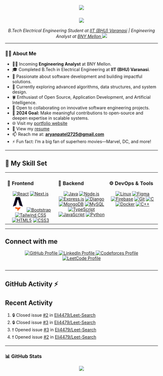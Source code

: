 <h1 align="center">
  <a href="https://aryan27.netlify.app/" target="_blank">
  <img src="https://readme-typing-svg.herokuapp.com/?font=Righteous&size=35&center=true&vCenter=true&width=500&height=70&duration=4000&lines=Hi+There!+👋+I'm+Aryan+Patel!;" />
  </a>
</h1>

<p align="center">
  <img src="https://user-images.githubusercontent.com/74038190/219923809-b86dc415-a0c2-4a38-bc88-ad6cf06395a8.gif" width="400" />
</p>

<p align="center"><em>
  B.Tech Electrical Engineering Student at <a href="https://www.iitbhu.ac.in/">IIT (BHU) Varanasi</a> | Engineering Analyst at  <a href="https://www.bny.com/corporate/apac/en.html">BNY Mellon </a><img src="https://media.giphy.com/media/WUlplcMpOCEmTGBtBW/giphy.gif" width="30" />
</em></p>

---

### 👨‍💻 About Me

- 👨‍💼 Incoming **Engineering Analyst** at BNY Mellon.
- 🎓 Completed B.Tech in Electrical Engineering at **IIT (BHU) Varanasi**.
- 🔭 Passionate about software development and building impactful solutions.
- 🌱 Currently exploring advanced algorithms, data structures, and system design.
- 🍀 Enthusiast of Open Source, Application Development, and Artificial Intelligence.
- 👯 Open to collaborating on innovative software engineering projects.
- 🥅 **2024 Goal:** Make meaningful contributions to open-source and deepen expertise in scalable systems.
- 🌐 Visit my [portfolio website](https://aryan27.netlify.app/)
- 📄 View my [resume](./Aryan_Patel.pdf)
- 📫 Reach me at: **aryanpatel2725@gmail.com**
- ⚡ Fun fact: I’m a big fan of superhero movies—Marvel, DC, and more!

---

## 💼 My Skill Set

<table>
<tr>
  <td valign="top" width="33%">

  ### 🎨 Frontend

  <div align="center">
  <a href="https://reactjs.org/" target="_blank"><img src="https://cdn.jsdelivr.net/gh/devicons/devicon/icons/react/react-original.svg" alt="React" height="50" /></a>
  <a href="https://nextjs.org/" target="_blank"><img src="https://cdn.jsdelivr.net/gh/devicons/devicon/icons/nextjs/nextjs-original.svg" alt="Next.js" height="50" /></a>
  <a href="https://astro.build/" target="_blank"><img src="https://raw.githubusercontent.com/devicons/devicon/master/icons/astro/astro-original.svg" alt="Astro" height="50" /></a>
  <a href="https://getbootstrap.com/" target="_blank"><img src="https://profilinator.rishav.dev/skills-assets/bootstrap-plain.svg" alt="Bootstrap" height="50" /></a>
  <a href="https://tailwindcss.com/" target="_blank"><img src="https://www.vectorlogo.zone/logos/tailwindcss/tailwindcss-icon.svg" alt="Tailwind CSS" height="50" /></a>
  <a href="https://developer.mozilla.org/en-US/docs/Web/HTML" target="_blank"><img src="https://profilinator.rishav.dev/skills-assets/html5-original-wordmark.svg" alt="HTML5" height="50" /></a>
  <a href="https://developer.mozilla.org/en-US/docs/Web/CSS" target="_blank"><img src="https://profilinator.rishav.dev/skills-assets/css3-original-wordmark.svg" alt="CSS3" height="50" /></a>
  </div>

  </td>
  <td valign="top" width="33%">

  ### 🧠 Backend

  <div align="center">
  <a href="https://www.java.com/" target="_blank"><img src="https://cdn.jsdelivr.net/gh/devicons/devicon/icons/java/java-original.svg" alt="Java" height="50" /></a>
  <a href="https://nodejs.org/" target="_blank"><img src="https://profilinator.rishav.dev/skills-assets/nodejs-original-wordmark.svg" alt="Node.js" height="50" /></a>
  <a href="https://expressjs.com/" target="_blank"><img src="https://profilinator.rishav.dev/skills-assets/express-original-wordmark.svg" alt="Express.js" height="50" /></a>
  <a href="https://www.djangoproject.com/" target="_blank"><img src="https://profilinator.rishav.dev/skills-assets/django-original.svg" alt="Django" height="50" /></a>
  <a href="https://www.mongodb.com/" target="_blank"><img src="https://profilinator.rishav.dev/skills-assets/mongodb-original-wordmark.svg" alt="MongoDB" height="50" /></a>
  <a href="https://www.mysql.com/" target="_blank"><img src="https://profilinator.rishav.dev/skills-assets/mysql-original-wordmark.svg" alt="MySQL" height="50" /></a>
  <a href="https://www.typescriptlang.org/" target="_blank"><img src="https://profilinator.rishav.dev/skills-assets/typescript-original.svg" alt="TypeScript" height="50" /></a>
  <a href="https://www.javascript.com/" target="_blank"><img src="https://profilinator.rishav.dev/skills-assets/javascript-original.svg" alt="JavaScript" height="50" /></a>
  <a href="https://www.python.org/" target="_blank"><img src="https://profilinator.rishav.dev/skills-assets/python-original.svg" alt="Python" height="50" /></a>
  </div>

  </td>
  <td valign="top" width="33%">

  ### ⚙️ DevOps & Tools

  <div align="center">
  <a href="https://www.linux.org/" target="_blank"><img src="https://profilinator.rishav.dev/skills-assets/linux-original.svg" alt="Linux" height="50" /></a>
  <a href="https://www.figma.com/" target="_blank"><img src="https://profilinator.rishav.dev/skills-assets/figma-icon.svg" alt="Figma" height="50" /></a>
  <a href="https://firebase.google.com/" target="_blank"><img src="https://profilinator.rishav.dev/skills-assets/firebase.png" alt="Firebase" height="50" /></a>
  <a href="https://git-scm.com/" target="_blank"><img src="https://profilinator.rishav.dev/skills-assets/git-scm-icon.svg" alt="Git" height="50" /></a>
  <a href="https://www.gnu.org/software/gcc/" target="_blank"><img src="https://profilinator.rishav.dev/skills-assets/c-original.svg" alt="C" height="50" /></a>
  <a href="https://www.docker.com/" target="_blank"><img src="https://cdn.jsdelivr.net/gh/devicons/devicon/icons/docker/docker-original.svg" alt="Docker" height="50" /></a>
  <a href="https://www.cplusplus.com/" target="_blank"><img src="https://profilinator.rishav.dev/skills-assets/cplusplus-original.svg" alt="C++" height="50" /></a>
  </div>

  </td>
</tr>
</table>

---
## Connect with me

<div align="center">
<a href="https://github.com/Eli4479" target="_blank">
<img src="https://img.shields.io/badge/github-%2324292e.svg?&style=for-the-badge&logo=github&logoColor=white" alt="GitHub Profile" />
</a>
<a href="https://www.linkedin.com/in/aryan-patel-49b29b225/" target="_blank">
<img src="https://img.shields.io/badge/linkedin-%231E77B5.svg?&style=for-the-badge&logo=linkedin&logoColor=white" alt="LinkedIn Profile" />
</a>
<a href="https://codeforces.com/profile/aryan2525" target="_blank">
<img src="https://img.shields.io/badge/Codeforces-%23000000.svg?&style=for-the-badge&logo=codeforces&logoColor=white" alt="Codeforces Profile" />
</a>
<a href="https://leetcode.com/u/Eli25252/" target="_blank">
<img src="https://img.shields.io/badge/LeetCode-%23000000.svg?&style=for-the-badge&logo=leetcode&logoColor=white" alt="LeetCode Profile" />
</a>
</div>

<br/>

---
## GitHub Activity ⚡

## Recent Activity
<!--START_SECTION:activity-->
1. 🔒 Closed issue [#2](https://github.com/Eli4479/Leet-Search/issues/2) in [Eli4479/Leet-Search](https://github.com/Eli4479/Leet-Search)
2. 🔒 Closed issue [#3](https://github.com/Eli4479/Leet-Search/issues/3) in [Eli4479/Leet-Search](https://github.com/Eli4479/Leet-Search)
3. ❗ Opened issue [#3](https://github.com/Eli4479/Leet-Search/issues/3) in [Eli4479/Leet-Search](https://github.com/Eli4479/Leet-Search)
4. ❗ Opened issue [#2](https://github.com/Eli4479/Leet-Search/issues/2) in [Eli4479/Leet-Search](https://github.com/Eli4479/Leet-Search)
<!--END_SECTION:activity-->
---
### 📊 GitHub Stats

<p align="center">
  <img src="https://github-readme-stats.vercel.app/api/top-langs/?username=Eli4479&theme=dracula&layout=compact&hide_border=true&hide=html" width="400" />
</p>
